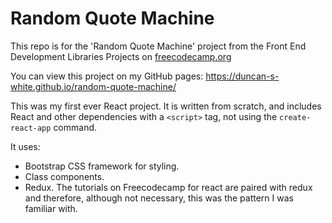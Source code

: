 # Random Quote Machine

This repo is for the 'Random Quote Machine' project from the Front End Development Libraries Projects on [freecodecamp.org](https://www.freecodecamp.org/learn/front-end-development-libraries/front-end-development-libraries-projects/build-a-random-quote-machine)

You can view this project on my GitHub pages: https://duncan-s-white.github.io/random-quote-machine/

This was my first ever React project. It is written from scratch, and includes React and other dependencies with a `<script>` tag, not using the `create-react-app` command. 

It uses:

 - Bootstrap CSS framework for styling.
 - Class components.
 - Redux. The tutorials on Freecodecamp for react are paired with redux and therefore, although not necessary, this was the pattern I was familiar with.
